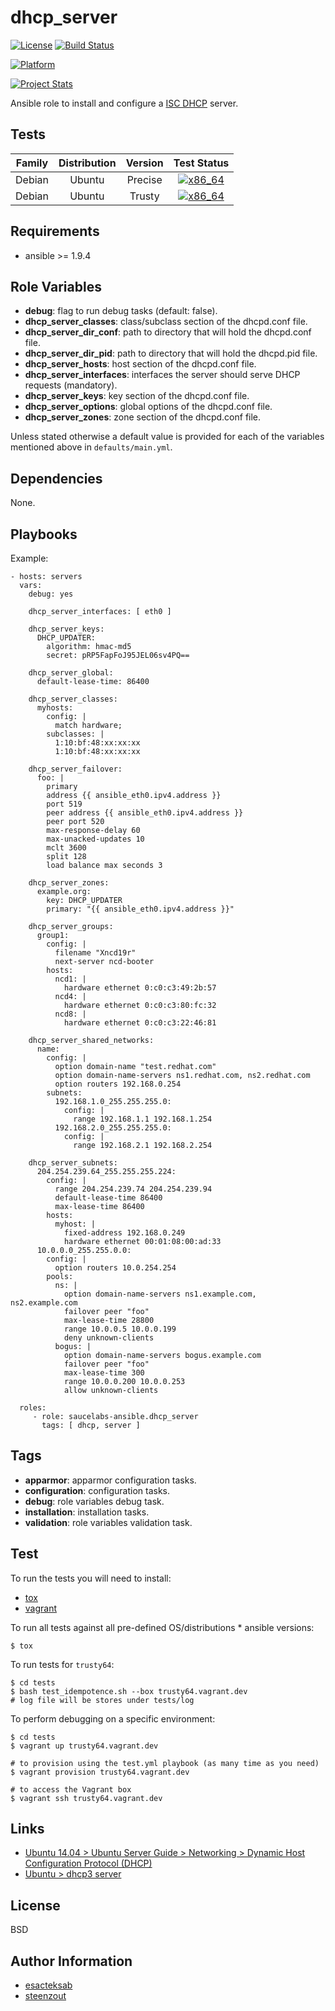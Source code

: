 # dhcp_server

[![License](https://img.shields.io/badge/license-New%20BSD-blue.svg?style=flat)](https://raw.githubusercontent.com/saucelabs-ansible/dhcp_server/master/LICENSE)
[![Build Status](https://travis-ci.org/saucelabs-ansible/dhcp_server.svg?branch=master)](https://travis-ci.org/saucelabs-ansible/dhcp_server)

[![Platform](http://img.shields.io/badge/platform-ubuntu-dd4814.svg?style=flat)](#)

[![Project Stats](https://www.openhub.net/p/saucelabs-ansible-dhcp_server/widgets/project_thin_badge.gif)](https://www.openhub.net/p/saucelabs-ansible-dhcp_server/)

Ansible role to install and configure a [ISC DHCP](http://www.isc.org/downloads/dhcp/) server.


## Tests

| Family | Distribution | Version | Test Status |
|:-:|:-:|:-:|:-:|
| Debian | Ubuntu  | Precise | [![x86_64](http://img.shields.io/badge/x86_64-passed-006400.svg?style=flat)](#) |
| Debian | Ubuntu  | Trusty  | [![x86_64](http://img.shields.io/badge/x86_64-passed-006400.svg?style=flat)](#) |


## Requirements

- ansible >= 1.9.4


## Role Variables

- **debug**: flag to run debug tasks (default: false).
- **dhcp_server_classes**: class/subclass section of the dhcpd.conf file.
- **dhcp_server_dir_conf**: path to directory that will hold the dhcpd.conf file.
- **dhcp_server_dir_pid**: path to directory that will hold the dhcpd.pid file.
- **dhcp_server_hosts**: host section of the dhcpd.conf file.
- **dhcp_server_interfaces**: interfaces the server should serve DHCP requests (mandatory).
- **dhcp_server_keys**: key section of the dhcpd.conf file.
- **dhcp_server_options**: global options of the dhcpd.conf file.
- **dhcp_server_zones**: zone section of the dhcpd.conf file.

Unless stated otherwise
a default value is provided for each of the variables mentioned above
in `defaults/main.yml`.


## Dependencies

None.


## Playbooks

Example:

    - hosts: servers
      vars:
        debug: yes

        dhcp_server_interfaces: [ eth0 ]

        dhcp_server_keys:
          DHCP_UPDATER:
            algorithm: hmac-md5
            secret: pRP5FapFoJ95JEL06sv4PQ==

        dhcp_server_global:
          default-lease-time: 86400

        dhcp_server_classes:
          myhosts:
            config: |
              match hardware;
            subclasses: |
              1:10:bf:48:xx:xx:xx
              1:10:bf:48:xx:xx:xx

        dhcp_server_failover:
          foo: |
            primary
            address {{ ansible_eth0.ipv4.address }}
            port 519
            peer address {{ ansible_eth0.ipv4.address }}
            peer port 520
            max-response-delay 60
            max-unacked-updates 10
            mclt 3600
            split 128
            load balance max seconds 3

        dhcp_server_zones:
          example.org:
            key: DHCP_UPDATER
            primary: "{{ ansible_eth0.ipv4.address }}"

        dhcp_server_groups:
          group1:
            config: |
              filename "Xncd19r"
              next-server ncd-booter
            hosts:
              ncd1: |
                hardware ethernet 0:c0:c3:49:2b:57
              ncd4: |
                hardware ethernet 0:c0:c3:80:fc:32
              ncd8: |
                hardware ethernet 0:c0:c3:22:46:81

        dhcp_server_shared_networks:
          name:
            config: |
              option domain-name "test.redhat.com"
              option domain-name-servers ns1.redhat.com, ns2.redhat.com
              option routers 192.168.0.254
            subnets:
              192.168.1.0_255.255.255.0:
                config: |
                  range 192.168.1.1 192.168.1.254
              192.168.2.0_255.255.255.0:
                config: |
                  range 192.168.2.1 192.168.2.254

        dhcp_server_subnets:
          204.254.239.64_255.255.255.224:
            config: |
              range 204.254.239.74 204.254.239.94
              default-lease-time 86400
              max-lease-time 86400
            hosts:
              myhost: |
                fixed-address 192.168.0.249
                hardware ethernet 00:01:08:00:ad:33
          10.0.0.0_255.255.0.0:
            config: |
              option routers 10.0.254.254
            pools:
              ns: |
                option domain-name-servers ns1.example.com, ns2.example.com
                failover peer "foo"
                max-lease-time 28800
                range 10.0.0.5 10.0.0.199
                deny unknown-clients
              bogus: |
                option domain-name-servers bogus.example.com
                failover peer "foo"
                max-lease-time 300
                range 10.0.0.200 10.0.0.253
                allow unknown-clients

      roles:
         - role: saucelabs-ansible.dhcp_server
           tags: [ dhcp, server ]


## Tags

- **apparmor**: apparmor configuration tasks.
- **configuration**: configuration tasks.
- **debug**: role variables debug task.
- **installation**: installation tasks.
- **validation**: role variables validation task.


## Test

To run the tests you will need to install:

- [tox](https://tox.readthedocs.org/)
- [vagrant](https://www.vagrantup.com/)

To run all tests against all pre-defined OS/distributions * ansible versions:

```
$ tox
```

To run tests for `trusty64`:

```
$ cd tests
$ bash test_idempotence.sh --box trusty64.vagrant.dev
# log file will be stores under tests/log
```

To perform debugging on a specific environment:

```
$ cd tests
$ vagrant up trusty64.vagrant.dev

# to provision using the test.yml playbook (as many time as you need)
$ vagrant provision trusty64.vagrant.dev

# to access the Vagrant box
$ vagrant ssh trusty64.vagrant.dev
```


## Links

- [Ubuntu 14.04 > Ubuntu Server Guide > Networking > Dynamic Host Configuration Protocol (DHCP)](https://help.ubuntu.com/lts/serverguide/dhcp.html)
- [Ubuntu > dhcp3 server](https://help.ubuntu.com/community/dhcp3-server)


## License

BSD


## Author Information

- [esacteksab](https://github.com/esacteksab/)
- [steenzout](https://github.com/steenzout/)
